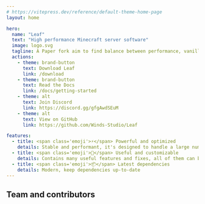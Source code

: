 ```yaml
---
# https://vitepress.dev/reference/default-theme-home-page
layout: home

hero:
  name: "Leaf"
  text: "High performance Minecraft server software"
  image: logo.svg
  tagline: A Paper fork aim to find balance between performance, vanilla and stability
  actions:
    - theme: brand-button
      text: Download Leaf
      link: /download
    - theme: brand-button
      text: Read the Docs
      link: /docs/getting-started
    - theme: alt
      text: Join Discord
      link: https://discord.gg/gfgAwdSEuM
    - theme: alt
      text: View on GitHub
      link: https://github.com/Winds-Studio/Leaf

features:
  - title: <span class='emoji'>⚡</span> Powerful and optimized
    details: Stable and performant, it's designed to handle a large number of players
  - title: <span class='emoji'>🧬</span> Useful and customizable
    details: Contains many useful features and fixes, all of them can be customized in config
  - title: <span class='emoji'>📦</span> Latest dependencies
    details: Modern, keep dependencies up-to-date
---
```


<script setup>
import Contributors from '../.vitepress/theme/components/download/Contributors.vue'
</script>

## Team and contributors

<Suspense>
    <Contributors />
</Suspense>